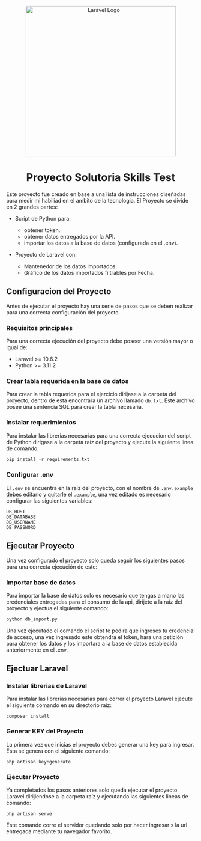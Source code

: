 <p align="center"><a href="https://laravel.com" target="_blank"><img src="https://raw.githubusercontent.com/laravel/art/master/logo-lockup/5%20SVG/2%20CMYK/1%20Full%20Color/laravel-logolockup-cmyk-red.svg" width="400" alt="Laravel Logo"></a></p>
<h1 align="center">Proyecto Solutoria Skills Test</h1>

Este proyecto fue creado en base a una lista de instrucciones diseñadas para medir mi habiliad en el ambito de la tecnologia.
El Proyecto se divide en 2 grandes partes:

- Script de Python para:
    - obtener token.
    - obtener datos entregados por la API.
    - importar los datos a la base de datos (configurada en el .env).

- Proyecto de Laravel con:
    - Mantenedor de los datos importados.
    - Gráfico de los datos importados filtrables por Fecha.

## Configuracion del Proyecto
Antes de ejecutar el proyecto hay una serie de pasos que se deben realizar para una correcta configuración del proyecto.

### Requisitos principales
Para una correcta ejecución del proyecto debe poseer una versión mayor o igual de:

- Laravel >= 10.6.2
- Python >= 3.11.2

### Crear tabla requerida en la base de datos
Para crear la tabla requerida para el ejercicio dirijase a la carpeta del proyecto, dentro de esta encontrara un archivo llamado `db.txt`. Este archivo posee una sentencia SQL para crear la tabla necesaria.

### Instalar requerimientos
Para instalar las librerias necesarias para una correcta ejecucion del script de Python dirigase a la carpeta raíz del proyecto y ejecute la siguiente linea de comando: 
```python
pip install -r requirements.txt
```

### Configurar .env
El `.env` se encuentra en la raíz del proyecto, con el nombre de `.env.example` debes editarlo y quitarle el `.example`, una vez editado es necesario configurar las siguientes variables:
```
DB_HOST
DB_DATABASE
DB_USERNAME
DB_PASSWORD
```

## Ejecutar Proyecto
Una vez configurado el proyecto solo queda seguir los siguientes pasos para una correcta ejecución de este:

### Importar base de datos
Para importar la base de datos solo es necesario que tengas a mano las credenciales entregadas para el consumo de la api, dirijete a la raíz del proyecto y ejectua el siguiente comando: 
```python
python db_import.py 
```
Una vez ejecutado el comando el script te pedira que ingreses tu credencial de acceso, una vez ingresado este obtendra el token, hara una petición para obtener los datos y los importara a la base de datos establecida anteriormente en el .env.

## Ejectuar Laravel
### Instalar librerias de Laravel
Para instalar las librerias necesarias para correr el proyecto Laravel ejecute el siguiente comando en su directorio raíz:
```
composer install
```
### Generar KEY del Proyecto
La primera vez que inicias el proyecto debes generar una key para ingresar. Esta se genera con el siguiente comando:
```
php artisan key:generate
```
### Ejecutar Proyecto
Ya completados los pasos anteriores solo queda ejecutar el proyecto Laravel dirijiendose a la carpeta raíz y ejecutando las siguientes lineas de comando: 
```
php artisan serve
```
Este comando corre el servidor quedando solo por hacer ingresar s la url entregada mediante tu navegador favorito.
